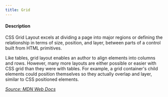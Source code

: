 ```yaml
---
title: Grid
---
```

#### Description
CSS Grid Layout excels at dividing a page into major regions or defining the relationship in terms of size, position, and layer, between parts of a control built from HTML primitives.

Like tables, grid layout enables an author to align elements into columns and rows. However, many more layouts are either possible or easier with CSS grid than they were with tables. For example, a grid container's child elements could position themselves so they actually overlap and layer, similar to CSS positioned elements.

*[Source: MDN Web Docs](https://developer.mozilla.org/en-US/docs/Web/CSS/CSS_Grid_Layout)*

